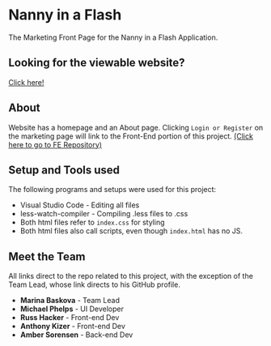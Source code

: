 
# Nanny in a Flash

The Marketing Front Page for the Nanny in a Flash Application.

## Looking for the viewable website?

[Click here!](https://eager-meninsky-104020.netlify.com/)

## About

Website has a homepage and an About page. Clicking `Login or Register` on the marketing page will link to the Front-End portion of this project. [(Click here to go to FE Repository)](https://github.com/Build-Week-Nanny-Scheduler/nanny-scheduler-FE)

## Setup and Tools used

The following programs and setups were used for this project:

-   Visual Studio Code - Editing all files
-   less-watch-compiler - Compiling .less files to .css
-   Both html files refer to `index.css` for styling
-   Both html files also call scripts, even though `index.html` has no JS.

## Meet the Team

All links direct to the repo related to this project, with the exception of the Team Lead, whose link directs to his GitHub profile.

-   **Marina Baskova** - Team Lead
-   **Michael Phelps** - UI Developer
-   **Russ Hacker** - Front-end Dev
-   **Anthony Kizer** - Front-end Dev
-   **Amber Sorensen** - Back-end Dev




